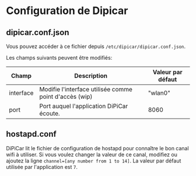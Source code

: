 # Configuration de Dipicar

  
## dipicar.conf.json
Vous pouvez accéder à ce fichier depuis `/etc/dipicar/dipicar.conf.json`.

Les champs suivants peuvent être modifiés:

| Champ | Description | Valeur par défaut |
|--|--|--|
| interface | Modifie l'interface utilisée comme point d'accès (wip) | "wlan0"  |
| port | Port auquel l'application DiPiCar écoute. | 8060 |

## hostapd.conf
DiPiCar lit le fichier de configuration de hostapd pour connaître le bon canal wifi à utiliser. Si vous voulez changer la valeur de ce canal, modifiez ou ajoutez la ligne `channel=[any number from 1 to 14]`. La valeur par défaut utilisée par l'application est `7`.